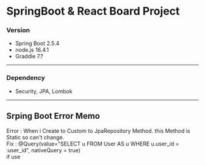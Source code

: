 # SpringBoot & React Board Project
### Version
- Spring Boot 2.5.4
- node.js 16.4.1
- Graddle 7.?
---
### Dependency
- Security, JPA, Lombok
---
## Srping Boot Error Memo

Error : When i Create to Custom to JpaRepository Method. this Method is Static so can't change.<br>
Fix : @Query(value="SELECT u FROM User AS u WHERE u.user_id = :user_id", <string>nativeQuery = true<string>)<br>
  if use 
